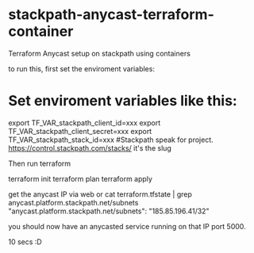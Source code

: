 # stackpath-anycast-terraform-container
Terraform Anycast setup on stackpath using containers

to run this, first set the enviroment variables:

# Set enviroment variables like this:
export TF_VAR_stackpath_client_id=xxx
export TF_VAR_stackpath_client_secret=xxx
export TF_VAR_stackpath_stack_id=xxx  #Stackpath speak for project. https://control.stackpath.com/stacks/ it's the slug

Then run terraform

terraform init
terraform plan
terraform apply

get the anycast IP via web or
 cat terraform.tfstate | grep anycast.platform.stackpath.net/subnets
              "anycast.platform.stackpath.net/subnets": "185.85.196.41/32"

you should now have an anycasted service running on that IP port 5000.

10 secs :D
